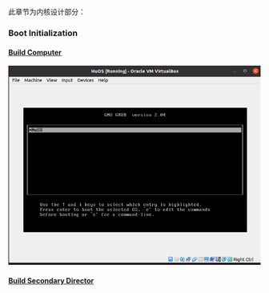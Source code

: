 此章节为内核设计部分：   
### Boot Initialization
#### [Build Computer](./Build_Com/README.md)  
![结果](./Build_Com/images/res1.png)
#### [Build Secondary Director](./Build_Com/README.md)